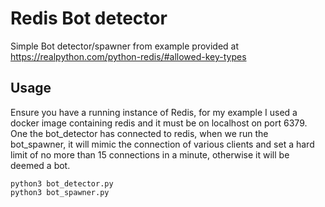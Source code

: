 # Redis Bot detector
Simple Bot detector/spawner from example provided at https://realpython.com/python-redis/#allowed-key-types

## Usage
Ensure you have a running instance of Redis, for my example I used a docker image containing redis and it must be 
on localhost on port 6379. One the bot_detector has connected to redis, when we run the bot_spawner, it will mimic
the connection of various clients and set a hard limit of no more than 15 connections in a minute, otherwise it will
be deemed a bot.
```
python3 bot_detector.py
python3 bot_spawner.py
```
